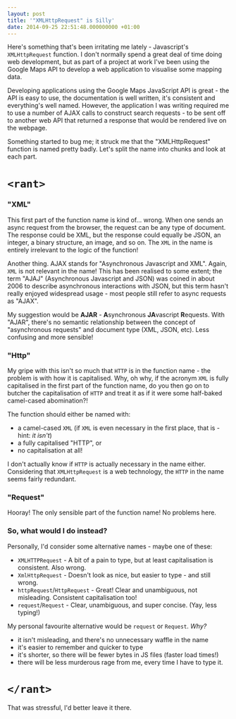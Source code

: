 ```yaml
---
layout: post
title: '"XMLHttpRequest" is Silly'
date: 2014-09-25 22:51:48.000000000 +01:00
---
```


Here's something that's been irritating me lately - Javascript's
`XMLHttpRequest` function. I don't normally spend a great deal of time doing
web development, but as part of a project at work I've been using the Google
Maps API to develop a web application to visualise some mapping data.

<!-- more -->

Developing applications using the Google Maps JavaScript API is great - the API
is easy to use, the documentation is well written, it's consistent and
everything's well named. However, the application I was writing required me to
use a number of AJAX calls to construct search requests - to be sent off to
another web API that returned a response that would be rendered live on the
webpage.

Something started to bug me; it struck me that the "XMLHttpRequest" function is
named pretty badly. Let's split the name into chunks and look at each part.

# `<rant>`

### "XML"

This first part of the function name is kind of... wrong. When one sends an
async request from the browser, the request can be any type of document. The
response could be XML, but the response could equally be JSON, an integer, a
binary structure, an image, and so on. The `XML` in the name is entirely
irrelevant to the logic of the function!

Another thing. AJAX stands for "Asynchronous Javascript and XML". Again, `XML`
is not relevant in the name! This has been realised to some extent; the term
"AJAJ" (Asynchronous Javascript and JSON) was coined in about 2006 to describe
asynchronous interactions with JSON, but this term hasn't really enjoyed
widespread usage - most people still refer to async requests as "AJAX".

My suggestion would be **AJAR** - **A**synchronous **JA**vascript **R**equests.
With "AJAR", there's no semantic relationship between the concept of
"asynchronous requests" and document type (XML, JSON, etc). Less confusing and
more sensible!

### "Http"

My gripe with this isn't so much that `HTTP` is in the function name - the
problem is with how it is capitalised. Why, oh why, if the acronym `XML` is
fully capitalised in the first part of the function name, do you then go on to
butcher the capitalisation of `HTTP` and treat it as if it were some half-baked
camel-cased abomination?!

The function should either be named with:

* a camel-cased `XML` (if `XML` is even necessary in the first place, that is - hint: *it isn't*)
* a fully capitalised "HTTP", or
* no capitalisation at all!

I don't actually know if `HTTP` is actually necessary in the name either.
Considering that `XMLHttpRequest` is a web technology, the `HTTP` in the name
seems fairly redundant.


### "Request"

Hooray! The only sensible part of the function name! No problems here.

### So, what would I do instead?

Personally, I'd consider some alternative names - maybe one of these:

* `XMLHTTPRequest` - A bit of a pain to type, but at least capitalisation is
  consistent. Also wrong.
* `XmlHttpRequest` - Doesn't look as nice, but easier to type - and still
  wrong.
* `httpRequest`/`HttpRequest` - Great! Clear and unambiguous, not misleading.
  Consistent capitalisation too!
* `request`/`Request` - Clear, unambiguous, and super concise. (Yay, less
  typing!)

My personal favourite alternative would be `request` or `Request`. *Why?*

* it isn't misleading, and there's no unnecessary waffle in the name
* it's easier to remember and quicker to type
* it's shorter, so there will be fewer bytes in JS files (faster load times!)
* there will be less murderous rage from me, every time I have to type it.

# `</rant>`

That was stressful, I'd better leave it there.
